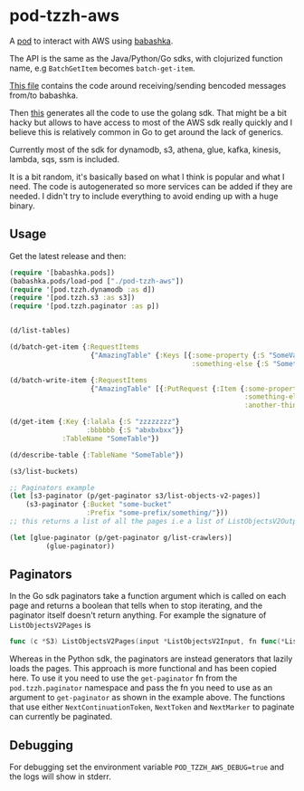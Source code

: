 # pod-tzzh-aws

A [pod](https://github.com/babashka/babashka.pods) to interact with AWS using [babashka](https://github.com/borkdude/babashka/).

The API is the same as the Java/Python/Go sdks, with clojurized function name, e.g `BatchGetItem` becomes `batch-get-item`.

[This file](./babashka/babashka.go) contains the code around receiving/sending bencoded messages from/to babashka.

Then [this](./gen/generate.clj) generates all the code to use the golang sdk. That might be a bit hacky but allows to have access to most of the AWS sdk really quickly and I believe this is relatively common in Go to get around the lack of generics.

Currently most of the sdk for dynamodb, s3, athena, glue, kafka, kinesis, lambda, sqs, ssm is included.

It is a bit random, it's basically based on what I think is popular and what I need. The code is autogenerated so more services can be added if they are needed. I didn't try to include everything to avoid ending up with a huge binary.

## Usage

Get the latest release and then:
``` clojure
(require '[babashka.pods])
(babashka.pods/load-pod ["./pod-tzzh-aws"])
(require '[pod.tzzh.dynamodb :as d])
(require '[pod.tzzh.s3 :as s3])
(require '[pod.tzzh.paginator :as p])


(d/list-tables)

(d/batch-get-item {:RequestItems
                    {"AmazingTable" {:Keys [{:some-property {:S "SomeValue"} 
                                             :something-else {:S "SomethingSomething"}}]}}})

(d/batch-write-item {:RequestItems
                    {"AmazingTable" [{:PutRequest {:Item {:some-property {:S "abxdggje"}
                                                          :something-else {:S "zxcmbnj"}
                                                          :another-thing {:S "asdasdsa"}}}}]}})

(d/get-item {:Key {:lalala {:S "zzzzzzzz"}
                   :bbbbbb {:S "abxbxbxx"}}
             :TableName "SomeTable"})

(d/describe-table {:TableName "SomeTable"})

(s3/list-buckets)

;; Paginators example
(let [s3-paginator (p/get-paginator s3/list-objects-v2-pages)]
    (s3-paginator {:Bucket "some-bucket"
                   :Prefix "some-prefix/something/"}))
;; this returns a list of all the pages i.e a list of ListObjectsV2Output that are lazily fetched

(let [glue-paginator (p/get-paginator g/list-crawlers)]
         (glue-paginator))
```

## Paginators

In the Go sdk paginators take a function argument which is called on each page and returns a boolean that tells when to stop iterating, and the paginator itself doesn't return anything.
For example the signature of `ListObjectsV2Pages` is
```go
func (c *S3) ListObjectsV2Pages(input *ListObjectsV2Input, fn func(*ListObjectsV2Output, bool) bool) error
```
Whereas in the Python sdk, the paginators are instead generators that lazily loads the pages.
This approach is more functional and has been copied here.
To use it you need to use the `get-paginator` fn from the `pod.tzzh.paginator` namespace and pass the fn you need to use as an argument to `get-paginator` as shown in the example above.
The functions that use either `NextContinuationToken`, `NextToken` and `NextMarker` to paginate can currently be paginated.

## Debugging

For debugging set the environment variable `POD_TZZH_AWS_DEBUG=true` and the logs will show in stderr.
